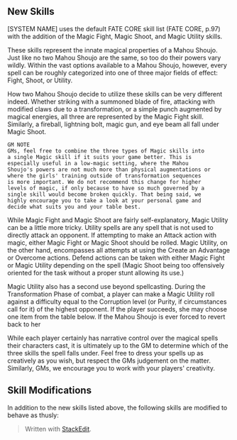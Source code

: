 ## New Skills

[SYSTEM NAME] uses the default FATE CORE skill list (FATE CORE, p.97) with the addition of the Magic Fight, Magic Shoot, and Magic Utility skills. 

These skills represent the innate magical properties of a Mahou Shoujo. Just like no two Mahou Shoujo are the same, so too do their powers vary wildly. Within the vast options available to a Mahou Shoujo, however, every spell can be roughly categorized into one of three major fields of effect: Fight, Shoot, or Utility. 

How two Mahou Shoujo decide to utilize these skills can be very different indeed. Whether striking with a summoned blade of fire, attacking with modified claws due to a transformation, or a simple punch augmented by magical energies, all three are represented by the Magic Fight skill. Similarly, a fireball, lightning bolt, magic gun, and eye beam all fall under Magic Shoot. 

	GM NOTE
	GMs, feel free to combine the three types of Magic skills into 
	a single Magic skill if it suits your game better. This is
	especially useful in a low-magic setting, where the Mahou
	Shoujo's powers are not much more than physical augmentations or
	where the girls' training outside of transformation sequences
	is more important. We do not recommend this change for higher
	levels of magic, if only because to have so much governed by a 
	single skill would become broken quickly. That being said, we 
	highly encourage you to take a look at your personal game and
	decide what suits you and your table best.

While Magic Fight and Magic Shoot are fairly self-explanatory, Magic Utility can be a little more tricky. Utility spells are any spell that is not used to directly attack an opponent. If attempting to make an Attack action with magic, either Magic Fight or Magic Shoot should be rolled. Magic Utility, on the other hand, encompasses all attempts at using the Create an Advantage or Overcome actions. Defend actions can be taken with either Magic Fight or Magic Utility depending on the spell (Magic Shoot being too offensively oriented for the task without a proper stunt allowing its use.) 

Magic Utility also has a second use beyond spellcasting. During the Transformation Phase of combat, a player can make a Magic Utility roll against a difficulty equal to the Corruption level (or Purity, if circumstances call for it) of the highest opponent. If the player succeeds, she may choose one item from the table below. If the Mahou Shoujo is ever forced to revert back to her 

While each player certainly has narrative control over the magical spells their characters cast, it is ultimately up to the GM to determine which of the three skills the spell falls under. Feel free to dress your spells up as creatively as you wish, but respect the GMs judgement on the matter. Similarly, GMs, we encourage you to work with your players' creativity. 

## Skill Modifications

In addition to the new skills listed above, the following skills are modified to behave as thusly:



> Written with [StackEdit](https://stackedit.io/).
<!--stackedit_data:
eyJoaXN0b3J5IjpbMjAwOTgxNTMwOSwtMTIwMjc2MDE0NCwyOT
g0MTc3MDldfQ==
-->